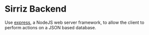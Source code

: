 # Sirriz Backend

Use [express](https://expressjs.com/), a NodeJS web server framework, to allow the client to perform actions on a JSON based database.